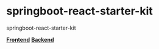 # springboot-react-starter-kit
 springboot-react-starter-kit

[**Frontend**](https://github.com/bottlehs/springboot-react-starter-kit/tree/main/frontend/)
[**Backend**](https://github.com/bottlehs/springboot-react-starter-kit/tree/main/backend)